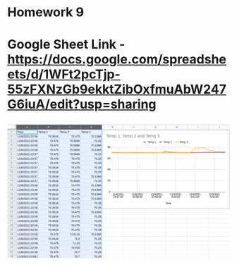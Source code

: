 <h1>Homework 9<h1>

Google Sheet Link - https://docs.google.com/spreadsheets/d/1WFt2pcTjp-55zFXNzGb9ekktZibOxfmuAbW247G6iuA/edit?usp=sharing

![Tempurature Plot Screenshot](Homework9.png)

